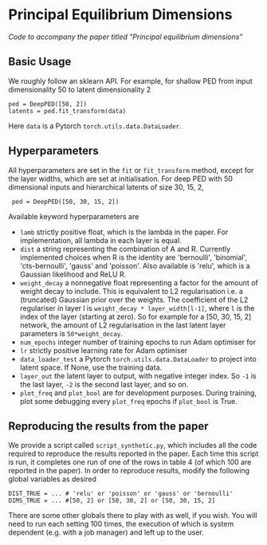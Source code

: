 # Principal Equilibrium Dimensions
*Code to accompany the paper titled "Principal equilibrium dimensions"*

## Basic Usage

We roughly follow an sklearn API. For example, for shallow PED from input dimensionality 50 to latent dimensionality 2

    ped = DeepPED([50, 2])
    latents = ped.fit_transform(data)
    
Here `data` is a Pytorch `torch.utils.data.DataLoader`. 

## Hyperparameters

All hyperparameters are set in the `fit` or `fit_transform` method, except for the layer widths, which are set at initialisation. For deep PED with 50 dimensional inputs and hierarchical latents of size 30, 15, 2,

     ped = DeepPED([50, 30, 15, 2])
     
Available keyword hyperparameters are
* `lamb` strictly positive float, which is the lambda in the paper. For implementation, all lambda in each layer is equal.
* `dist` a string representing the combination of A and R. Currently implemented choices when R is the identity are 'bernoulli', 'binomial', 'cts-bernoulli', 'gauss' and 'poisson'. Also available is 'relu', which is a Gaussian likelihood and ReLU R.
* `weight_decay` a nonnegative float representing a factor for the amount of weight decay to include. This is equivalent to L2 regularisation i.e. a (truncated) Gaussian prior over the weights. The coefficient of the L2 regulariser in layer l is `weight_decay * layer_width[l-1]`, where `l` is the index of the layer (starting at zero). So for example for a [50, 30, 15, 2] network, the amount of L2 regularisation in the last latent layer parameters is `50*weight_decay`.
* `num_epochs` integer number of training epochs to run Adam optimiser for
* `lr` strictly positive learning rate for Adam optimiser
* `data_loader_test` a Pytorch `torch.utils.data.DataLoader` to project into latent space. If None, use the training data.
* `layer_out` the latent layer to output, with negative integer index. So `-1` is the last layer, `-2` is the second last layer, and so on.
* `plot_freq` and `plot_bool` are for development purposes. During training, plot some debugging every `plot_freq` epochs if `plot_bool` is True.

## Reproducing the results from the paper
We provide a script called `script_synthetic.py`, which includes all the code required to reproduce the results reported in the paper. Each time this script is run, it completes one run of one of the rows in table 4 (of which 100 are reported in the paper). In order to reproduce results, modify the following global variables as desired

    DIST_TRUE = ... # 'relu' or 'poisson' or 'gauss' or 'bernoulli'
    DIMS_TRUE = ... #[50, 2] or [50, 30, 2] or [50, 30, 15, 2]
    
There are some other globals there to play with as well, if you wish. You will need to run each setting 100 times, the execution of which is system dependent (e.g. with a job manager) and left up to the user.
